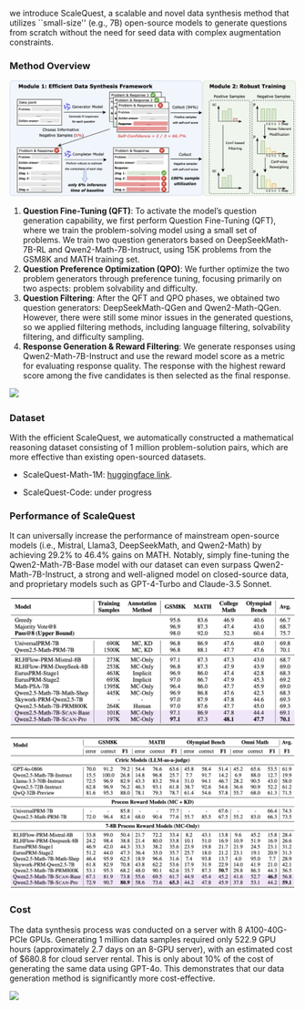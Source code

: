 we introduce ScaleQuest, a scalable and novel data synthesis method that utilizes ``small-size'' (e.g., 7B) open-source models to generate questions from scratch without the need for seed data with complex augmentation constraints.



### Method Overview

![](/static/images/method.png)

1. **Question Fine-Tuning (QFT)**: To activate the model’s question generation capability, we first perform Question Fine-Tuning (QFT), where we train the problem-solving model using a small set of problems. We train two question generators based on DeepSeekMath-7B-RL and Qwen2-Math-7B-Instruct, using 15K problems from the GSM8K and MATH training set.
2. **Question Preference Optimization (QPO)**: We further optimize the two problem generators through preference tuning, focusing primarily on two aspects: problem solvability and difficulty.
3. **Question Filtering**: After the QFT and QPO phases, we obtained two question generators: DeepSeekMath-QGen and Qwen2-Math-QGen. However, there were still some minor issues in the generated questions, so we applied filtering methods, including language filtering, solvability filtering, and difficulty sampling.
4. **Response Generation & Reward Filtering**: We generate responses using Qwen2-Math-7B-Instruct and use the reward model score as a metric for evaluating response quality. The response with the highest reward score among the five candidates is then selected as the final response.

![](/static/images/dataset1.png)



### Dataset

With the efficient ScaleQuest, we automatically constructed a mathematical reasoning dataset consisting of 1 million problem-solution pairs, which are more effective than existing open-sourced datasets.

- ScaleQuest-Math-1M: [huggingface link](https://huggingface.co/datasets/dyyyyyyyy/ScaleQuest-Math).

- ScaleQuest-Code: under progress



### Performance of  ScaleQuest

It can universally increase the performance of mainstream open-source models (i.e., Mistral, Llama3, DeepSeekMath, and Qwen2-Math) by achieving 29.2% to 46.4% gains on MATH.
Notably, simply fine-tuning the Qwen2-Math-7B-Base model with our dataset can even surpass Qwen2-Math-7B-Instruct, a strong and well-aligned model on closed-source data, and proprietary models such as GPT-4-Turbo and Claude-3.5 Sonnet.

![](/static/images/results1.png)



![](/static/images/results2.png)



### Cost

The data synthesis process was conducted on a server with 8 A100-40G-PCIe GPUs. Generating 1 million data samples required only 522.9 GPU hours (approximately 2.7 days on an 8-GPU server), with an estimated cost of \$680.8 for cloud server rental. This is only about 10\% of the cost of generating the same data using GPT-4o. This demonstrates that our data generation method is significantly more cost-effective.

![](/static/images/cost.png)
